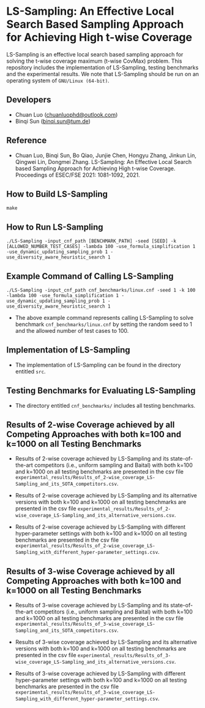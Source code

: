 # LS-Sampling: An Effective Local Search Based Sampling Approach for Achieving High t-wise Coverage

LS-Sampling is an effective local search based sampling approach for solving the t-wise coverage maximum (t-wise CovMax) problem. This repository includes the implementation of LS-Sampling, testing benchmarks and the experimental results. We note that LS-Sampling should be run on an operating system of `GNU/Linux (64-bit)`.

## Developers
- Chuan Luo (<chuanluophd@outlook.com>)
- Binqi Sun (<binqi.sun@tum.de>)


## Reference
- Chuan Luo, Binqi Sun, Bo Qiao, Junjie Chen, Hongyu Zhang, Jinkun Lin, Qingwei Lin, Dongmei Zhang. LS-Sampling: An Effective Local Search based Sampling Approach for Achieving High t-wise Coverage. Proceedings of ESEC/FSE 2021: 1081-1092, 2021.


## How to Build LS-Sampling

```
make
```


## How to Run LS-Sampling

```
./LS-Sampling -input_cnf_path [BENCHMARK_PATH] -seed [SEED] -k [ALLOWED_NUMBER_TEST_CASES] -lambda 100 -use_formula_simplification 1 -use_dynamic_updating_sampling_prob 1 -use_diversity_aware_heuristic_search 1
```


## Example Command of Calling LS-Sampling

```
./LS-Sampling -input_cnf_path cnf_benchmarks/linux.cnf -seed 1 -k 100 -lambda 100 -use_formula_simplification 1 -use_dynamic_updating_sampling_prob 1 -use_diversity_aware_heuristic_search 1
```

- The above example command represents calling LS-Sampling to solve benchmark `cnf_benchmarks/linux.cnf` by setting the random seed to 1 and the allowed number of test cases to 100.


## Implementation of LS-Sampling

- The implementation of LS-Sampling can be found in the directory entitled `src`.


## Testing Benchmarks for Evaluating LS-Sampling

- The directory entitled `cnf_benchmarks/` includes all testing benchmarks.


## Results of 2-wise Coverage achieved by all Competing Approaches with both k=100 and k=1000 on all Testing Benchmarks

- Results of 2-wise coverage achieved by LS-Sampling and its state-of-the-art competitors (i.e., uniform sampling and Baital) with both k=100 and k=1000 on all testing benchmarks are presented in the csv file `experimental_results/Results_of_2-wise_coverage_LS-Sampling_and_its_SOTA_competitors.csv`.

- Results of 2-wise coverage achieved by LS-Sampling and its alternative versions with both k=100 and k=1000 on all testing benchmarks are presented in the csv file `experimental_results/Results_of_2-wise_coverage_LS-Sampling_and_its_alternative_versions.csv`.

- Results of 2-wise coverage achieved by LS-Sampling with different hyper-parameter settings with both k=100 and k=1000 on all testing benchmarks are presented in the csv file `experimental_results/Results_of_2-wise_coverage_LS-Sampling_with_different_hyper-parameter_settings.csv`.


## Results of 3-wise Coverage achieved by all Competing Approaches with both k=100 and k=1000 on all Testing Benchmarks

- Results of 3-wise coverage achieved by LS-Sampling and its state-of-the-art competitors (i.e., uniform sampling and Baital) with both k=100 and k=1000 on all testing benchmarks are presented in the csv file `experimental_results/Results_of_3-wise_coverage_LS-Sampling_and_its_SOTA_competitors.csv`.

- Results of 3-wise coverage achieved by LS-Sampling and its alternative versions with both k=100 and k=1000 on all testing benchmarks are presented in the csv file `experimental_results/Results_of_3-wise_coverage_LS-Sampling_and_its_alternative_versions.csv`.

- Results of 3-wise coverage achieved by LS-Sampling with different hyper-parameter settings with both k=100 and k=1000 on all testing benchmarks are presented in the csv file `experimental_results/Results_of_3-wise_coverage_LS-Sampling_with_different_hyper-parameter_settings.csv`.